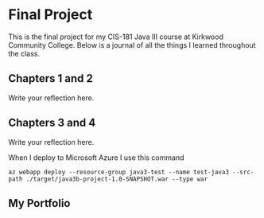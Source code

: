 # Final Project

This is the final project for my CIS-181 Java III course at Kirkwood Community College. Below is a journal of all the things I learned throughout the class.

## Chapters 1 and 2

Write your reflection here.

## Chapters 3 and 4

Write your reflection here.

When I deploy to Microsoft Azure I use this command 

```
az webapp deploy --resource-group java3-test --name test-java3 --src-path ./target/java3b-project-1.0-SNAPSHOT.war --type war
```

## My Portfolio

